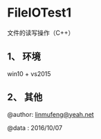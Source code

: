 # FileIOTest1
文件的读写操作（C++）

## 1、 环境
win10 + vs2015

## 2、 其他
@author: linmufeng@yeah.net 

@data  : 2016/10/07
